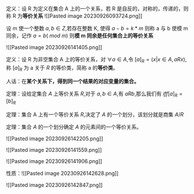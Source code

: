 定义：设 R 为定义在集合 A 上的一个关系，若 R 是自反的，对称的，传递的，则称 R 为**等价关系**
![[Pasted image 20230926093724.png]]

设 m 使一个整数 $a,b\in Z$,若存在整数 K, 使得 $a-b=k*m$ 则称 a 与 b 使模 m 同余，记作 $a=b(\ mod \ m)$ 则**模 m 同余是任何集合上的等价关系**

![[Pasted image 20230926141405.png]]


定义：设 R 为非空集合 A 上的等价关系，对 $\forall a \in A$,令 $[a]_{R}=(x|x\in A,aRx)$,称 $[a]_{R}$ 为 a 关于 $R$ 的等价类，简称 a 的**等价类**。

人话：在**某个关系下，得到同一个结果的对应变量的集合。**

定理：设给定集合 $A$ 上等价关系 $R$,对于 $a,b \in A$,有 $aRb$,那么我们有 $iff[a]_{R}=[b]_{R}$

定理：集合 A 上有一个等价关系 $R$,决定了 $A$ 的一个划分，该划分就是商集 $A/R$

定理：集合 $A$ 的一个划分确定 $A$ 的元素间的一个等价关系。

![[Pasted image 20230926142205.png]]


![[Pasted image 20230926141559.png]]


![[Pasted image 20230926141906.png]]

性质：![[Pasted image 20230926142628.png]]


![[Pasted image 20230926142847.png]]